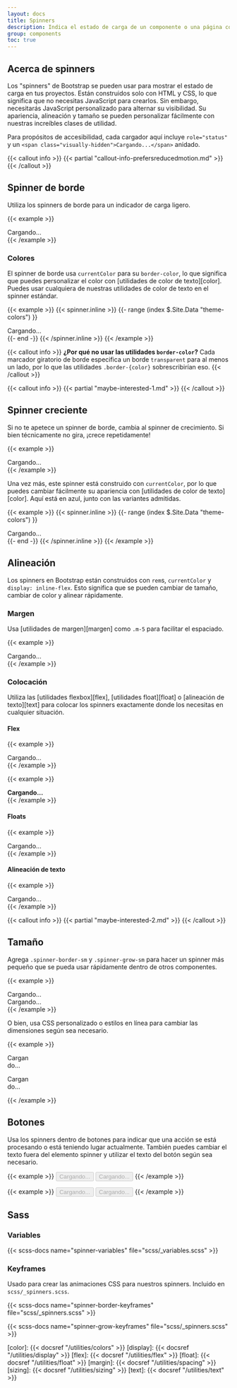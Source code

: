 ```yaml
---
layout: docs
title: Spinners
description: Indica el estado de carga de un componente o una página con los indicadores giratorios de Bootstrap, creados completamente con HTML, CSS y sin JavaScript.
group: components
toc: true
---
```


## Acerca de spinners

Los "spinners" de Bootstrap se pueden usar para mostrar el estado de carga en tus proyectos. Están construidos solo con HTML y CSS, lo que significa que no necesitas JavaScript para crearlos. Sin embargo, necesitarás JavaScript personalizado para alternar su visibilidad. Su apariencia, alineación y tamaño se pueden personalizar fácilmente con nuestras increíbles clases de utilidad.

Para propósitos de accesibilidad, cada cargador aquí incluye `role="status"` y un `<span class="visually-hidden">Cargando...</span>` anidado.

{{< callout info >}}
{{< partial "callout-info-prefersreducedmotion.md" >}}
{{< /callout >}}

## Spinner de borde

Utiliza los spinners de borde para un indicador de carga ligero.

{{< example >}}
<div class="spinner-border" role="status">
  <span class="visually-hidden">Cargando...</span>
</div>
{{< /example >}}

### Colores

El spinner de borde usa `currentColor` para su `border-color`, lo que significa que puedes personalizar el color con [utilidades de color de texto][color]. Puedes usar cualquiera de nuestras utilidades de color de texto en el spinner estándar.

{{< example >}}
{{< spinner.inline >}}
{{- range (index $.Site.Data "theme-colors") }}
<div class="spinner-border text-{{ .name }}" role="status">
  <span class="visually-hidden">Cargando...</span>
</div>
{{- end -}}
{{< /spinner.inline >}}
{{< /example >}}

{{< callout info >}}
**¿Por qué no usar las utilidades `border-color`?** Cada marcador giratorio de borde especifica un borde `transparent` para al menos un lado, por lo que las utilidades `.border-{color}` sobrescribirían eso.
{{< /callout >}}

{{< callout info >}}
{{< partial "maybe-interested-1.md" >}}
{{< /callout >}}

## Spinner creciente

Si no te apetece un spinner de borde, cambia al spinner de crecimiento. Si bien técnicamente no gira, ¡crece repetidamente!

{{< example >}}
<div class="spinner-grow" role="status">
  <span class="visually-hidden">Cargando...</span>
</div>
{{< /example >}}

Una vez más, este spinner está construido con `currentColor`, por lo que puedes cambiar fácilmente su apariencia con [utilidades de color de texto][color]. Aquí está en azul, junto con las variantes admitidas.

{{< example >}}
{{< spinner.inline >}}
{{- range (index $.Site.Data "theme-colors") }}
<div class="spinner-grow text-{{ .name }}" role="status">
  <span class="visually-hidden">Cargando...</span>
</div>
{{- end -}}
{{< /spinner.inline >}}
{{< /example >}}

## Alineación

Los spinners en Bootstrap están construidos con `rem`s, `currentColor` y `display: inline-flex`. Esto significa que se pueden cambiar de tamaño, cambiar de color y alinear rápidamente.

### Margen

Usa [utilidades de margen][margen] como `.m-5` para facilitar el espaciado.

{{< example >}}
<div class="spinner-border m-5" role="status">
  <span class="visually-hidden">Cargando...</span>
</div>
{{< /example >}}

### Colocación

Utiliza las [utilidades flexbox][flex], [utilidades float][float] o [alineación de texto][text] para colocar los spinners exactamente donde los necesitas en cualquier situación.

#### Flex

{{< example >}}
<div class="d-flex justify-content-center">
  <div class="spinner-border" role="status">
    <span class="visually-hidden">Cargando...</span>
  </div>
</div>
{{< /example >}}

{{< example >}}
<div class="d-flex align-items-center">
  <strong>Cargando...</strong>
  <div class="spinner-border ms-auto" role="status" aria-hidden="true"></div>
</div>
{{< /example >}}

#### Floats

{{< example >}}
<div class="clearfix">
  <div class="spinner-border float-end" role="status">
    <span class="visually-hidden">Cargando...</span>
  </div>
</div>
{{< /example >}}

#### Alineación de texto

{{< example >}}
<div class="text-center">
  <div class="spinner-border" role="status">
    <span class="visually-hidden">Cargando...</span>
  </div>
</div>
{{< /example >}}

{{< callout info >}}
{{< partial "maybe-interested-2.md" >}}
{{< /callout >}}

## Tamaño

Agrega `.spinner-border-sm` y `.spinner-grow-sm` para hacer un spinner más pequeño que se pueda usar rápidamente dentro de otros componentes.

{{< example >}}
<div class="spinner-border spinner-border-sm" role="status">
  <span class="visually-hidden">Cargando...</span>
</div>
<div class="spinner-grow spinner-grow-sm" role="status">
  <span class="visually-hidden">Cargando...</span>
</div>
{{< /example >}}

O bien, usa CSS personalizado o estilos en línea para cambiar las dimensiones según sea necesario.

{{< example >}}
<div class="spinner-border" style="width: 3rem; height: 3rem;" role="status">
  <span class="visually-hidden">Cargando...</span>
</div>
<div class="spinner-grow" style="width: 3rem; height: 3rem;" role="status">
  <span class="visually-hidden">Cargando...</span>
</div>
{{< /example >}}

## Botones

Usa los spinners dentro de botones para indicar que una acción se está procesando o está teniendo lugar actualmente. También puedes cambiar el texto fuera del elemento spinner y utilizar el texto del botón según sea necesario.

{{< example >}}
<button class="btn btn-primary" type="button" disabled>
  <span class="spinner-border spinner-border-sm" role="status" aria-hidden="true"></span>
  <span class="visually-hidden">Cargando...</span>
</button>
<button class="btn btn-primary" type="button" disabled>
  <span class="spinner-border spinner-border-sm" role="status" aria-hidden="true"></span>
  Cargando...
</button>
{{< /example >}}

{{< example >}}
<button class="btn btn-primary" type="button" disabled>
  <span class="spinner-grow spinner-grow-sm" role="status" aria-hidden="true"></span>
  <span class="visually-hidden">Cargando...</span>
</button>
<button class="btn btn-primary" type="button" disabled>
  <span class="spinner-grow spinner-grow-sm" role="status" aria-hidden="true"></span>
  Cargando...
</button>
{{< /example >}}

## Sass

### Variables

{{< scss-docs name="spinner-variables" file="scss/_variables.scss" >}}

### Keyframes

Usado para crear las animaciones CSS para nuestros spinners. Incluido en `scss/_spinners.scss`.

{{< scss-docs name="spinner-border-keyframes" file="scss/_spinners.scss" >}}

{{< scss-docs name="spinner-grow-keyframes" file="scss/_spinners.scss" >}}


[color]:   {{< docsref "/utilities/colors" >}}
[display]: {{< docsref "/utilities/display" >}}
[flex]:    {{< docsref "/utilities/flex" >}}
[float]:   {{< docsref "/utilities/float" >}}
[margin]:  {{< docsref "/utilities/spacing" >}}
[sizing]:  {{< docsref "/utilities/sizing" >}}
[text]:    {{< docsref "/utilities/text" >}}
